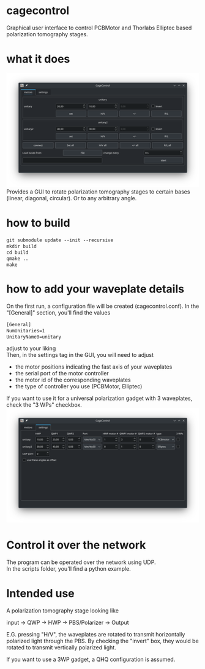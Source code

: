 # cagecontrol
Graphical user interface to control PCBMotor and Thorlabs Elliptec based polarization tomography stages.

# what it does
![ui_main](doc/ui_main_readme.png)
Provides a GUI to rotate polarization tomography stages to certain bases (linear, diagonal, circular).
Or to any arbitrary angle.

# how to build
```
git submodule update --init --recursive  
mkdir build  
cd build  
qmake ..  
make  
```


# how to add your waveplate details
On the first run, a configuration file will be created (cagecontrol.conf). In the "[General]" section, you'll find the values  
```
[General]
NumUnitaries=1  
UnitaryName0=unitary
```

adjust to your liking  
Then, in the settings tag in the GUI, you will need to adjust 


- the motor positions indicating the fast axis of your waveplates
- the serial port of the motor controller
- the motor id of the corresponding waveplates
- the type of controller you use (PCBMotor, Elliptec)

If you want to use it for a universal polarization gadget with 3 waveplates, check the "3 WPs" checkbox.
![ui_main](doc/ui_settings_readme.png)

# Control it over the network
The program can be operated over the network using UDP.  
In the scripts folder, you'll find a python example.

# Intended use
A polarization tomography stage looking like

input -> QWP -> HWP -> PBS/Polarizer -> Output

E.G. pressing "H/V", the waveplates are rotated to transmit horizontally polarized light through the PBS.
By checking the "invert" box, they would be rotated to transmit vertically polarized light.

If you want to use a 3WP gadget, a QHQ configuration is assumed.
